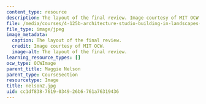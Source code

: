 ```yaml
---
content_type: resource
description: The layout of the final review. Image courtesy of MIT OCW.
file: /media/courses/4-125b-architecture-studio-building-in-landscapes-fall-2005/cc1df8387619034926b6761a76319436_nelson2.jpg
file_type: image/jpeg
image_metadata:
  caption: The layout of the final review.
  credit: Image courtesy of MIT OCW.
  image-alt: The layout of the final review.
learning_resource_types: []
ocw_type: OCWImage
parent_title: Maggie Nelson
parent_type: CourseSection
resourcetype: Image
title: nelson2.jpg
uid: cc1df838-7619-0349-26b6-761a76319436
---
```

